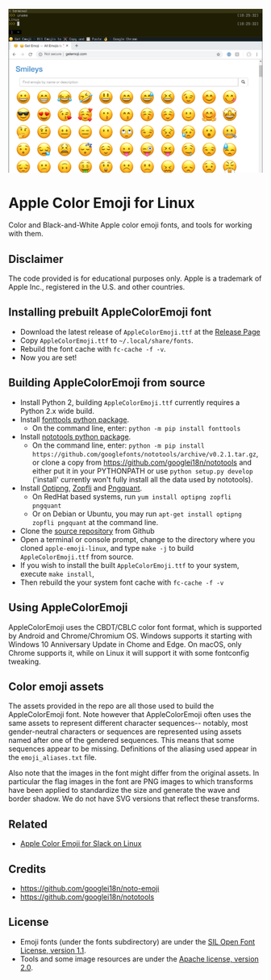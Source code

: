 ![AppleColorEmojiLinux](images/screenshot.png)
# Apple Color Emoji for Linux
Color and Black-and-White Apple color emoji fonts, and tools for working with them.

## Disclaimer

The code provided is for educational purposes only. Apple is a trademark of Apple Inc., registered in the U.S. and other countries.

## Installing prebuilt AppleColorEmoji font

- Download the latest release of `AppleColorEmoji.ttf` at the [Release Page](https://github.com/samuelngs/apple-emoji-linux/releases)
- Copy `AppleColorEmoji.ttf` to `~/.local/share/fonts`.
- Rebuild the font cache with `fc-cache -f -v`.
- Now you are set!

## Building AppleColorEmoji from source

- Install Python 2, building `AppleColorEmoji.ttf` currently requires a Python 2.x wide build.
- Install [fonttools python package](https://github.com/fonttools/fonttools).
  - On the command line, enter: `python -m pip install fonttools`
- Install [nototools python package](https://github.com/googlei18n/nototools).
  - On the command line, enter: `python -m pip install https://github.com/googlefonts/nototools/archive/v0.2.1.tar.gz`, or
    clone a copy from https://github.com/googlei18n/nototools and either put it in your PYTHONPATH or use `python setup.py
    develop` ('install' currently won't fully install all the data used by nototools).
- Install [Optipng](http://optipng.sourceforge.net/), [Zopfli](https://github.com/google/zopfli) and [Pngquant](https://pngquant.org/).
  - On RedHat based systems, run `yum install optipng zopfli pngquant`
  - Or on Debian or Ubuntu, you may run `apt-get install optipng zopfli pngquant` at the command line.
- Clone the [source repository](https://github.com/samuelngs/apple-emoji-linux) from Github
- Open a terminal or console prompt, change to the directory where you cloned `apple-emoji-linux`, and type `make -j` to build `AppleColorEmoji.ttf` from source.
- If you wish to install the built `AppleColorEmoji.ttf` to your system, execute `make install`,
- Then rebuild the your system font cache with `fc-cache -f -v`

## Using AppleColorEmoji

AppleColorEmoji uses the CBDT/CBLC color font format, which is supported by Android
and Chrome/Chromium OS.  Windows supports it starting with Windows 10 Anniversary
Update in Chome and Edge.  On macOS, only Chrome supports it, while on Linux it will
support it with some fontconfig tweaking.

## Color emoji assets

The assets provided in the repo are all those used to build the AppleColorEmoji
font.  Note however that AppleColorEmoji often uses the same assets to represent
different character sequences-- notably, most gender-neutral characters or
sequences are represented using assets named after one of the gendered
sequences.  This means that some sequences appear to be missing.  Definitions of
the aliasing used appear in the `emoji_aliases.txt` file.

Also note that the images in the font might differ from the original assets.  In
particular the flag images in the font are PNG images to which transforms have
been applied to standardize the size and generate the wave and border shadow.  We
do not have SVG versions that reflect these transforms.

## Related
- [Apple Color Emoji for Slack on Linux](https://github.com/samuelngs/slack-apple-emoji-linux)

## Credits

- https://github.com/googlei18n/noto-emoji
- https://github.com/googlei18n/nototools

## License

- Emoji fonts (under the fonts subdirectory) are under the [SIL Open Font License, version 1.1](fonts/LICENSE).
- Tools and some image resources are under the [Apache license, version 2.0](./LICENSE).
